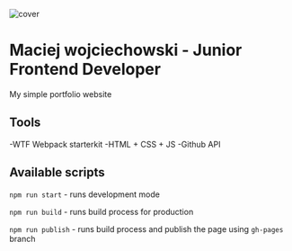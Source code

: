![cover](https://maciejwojciechowski99.github.io/og-wtf.png)

# Maciej wojciechowski - Junior Frontend Developer 

My simple portfolio website

## Tools

-WTF Webpack starterkit
-HTML + CSS + JS
-Github API

## Available scripts

`npm run start` - runs development mode

`npm run build` - runs build process for production

`npm run publish` - runs build process and publish the page using `gh-pages` branch

